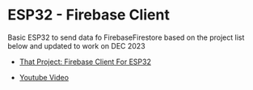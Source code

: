 # ESP32 - Firebase Client

Basic ESP32 to send data fo FirebaseFirestore based on the project list below and updated to work on DEC 2023
- [That Project: Firebase Client For ESP32](https://github.com/0015/ThatProject/tree/master/FIREBASE/Cloud_Firestore_Application/2_Firebase_Client)

- [Youtube Video](https://www.youtube.com/watch?v=KiF9uGFkA_o&t=442s&ab_channel=ThatProject)
